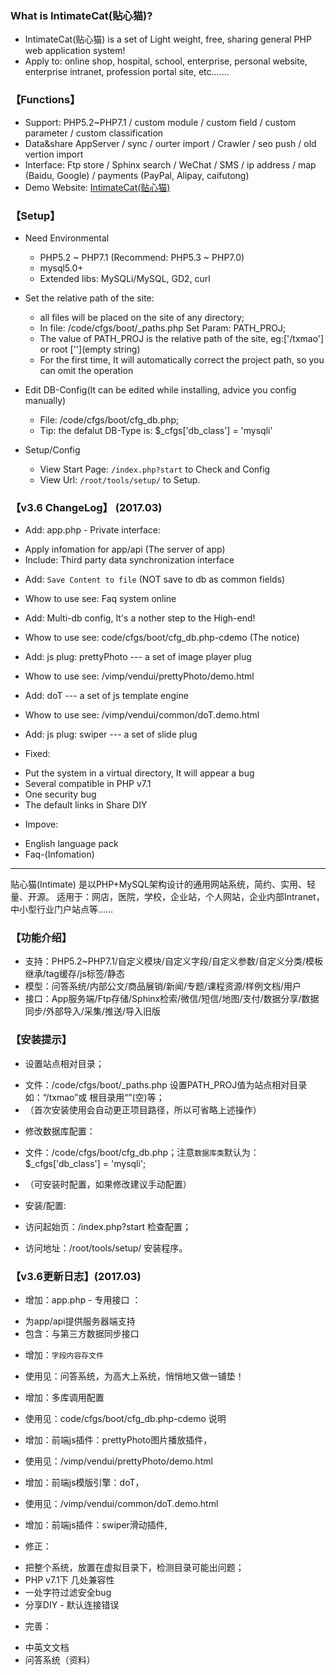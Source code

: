 


### What is IntimateCat(贴心猫)?

* IntimateCat(贴心猫) is a set of Light weight, free, sharing general PHP web application system!
* Apply to: online shop, hospital, school, enterprise, personal website, enterprise intranet, profession portal site, etc.......

### 【Functions】

* Support: PHP5.2~PHP7.1 / custom module / custom field / custom parameter / custom classification
* Data&share AppServer / sync / ourter import / Crawler / seo push / old vertion import
* Interface: Ftp store / Sphinx search / WeChat / SMS / ip address / map (Baidu, Google) / payments (PayPal, Alipay, caifutong)
* Demo Website: [IntimateCat(贴心猫)](http://txmao.txjia.com/)

### 【Setup】

* Need Environmental
  - PHP5.2 ~ PHP7.1 (Recommend: PHP5.3 ~ PHP7.0)
  - mysql5.0+
  - Extended libs: MySQLi/MySQL, GD2, curl

* Set the relative path of the site: 
  - all files will be placed on the site of any directory; 
  - In file: /code/cfgs/boot/_paths.php Set Param: PATH_PROJ; 
  - The value of PATH_PROJ is the relative path of the site, eg:['/txmao'] or root [''](empty string)
  - For the first time, It will automatically correct the project path, so you can omit the operation

* Edit DB-Config(It can be edited while installing, advice you config manually) 
  - File: /code/cfgs/boot/cfg_db.php; 
  - Tip: the defalut DB-Type is: $_cfgs['db_class'] = 'mysqli'

* Setup/Config 
  - View Start Page: `/index.php?start` to Check and Config
  - View Url: `/root/tools/setup/` to Setup.

### 【v3.6 ChangeLog】 (2017.03)

* Add: app.php - Private interface:
 - Apply infomation for app/api (The server of app)
 - Include: Third party data synchronization interface

* Add: `Save Content to file` (NOT save to db as common fields)
 - Whow to use see: Faq system online
* Add: Multi-db config, It's a nother step to the High-end!
 - Whow to use see: code/cfgs/boot/cfg_db.php-cdemo (The notice)
* Add: js plug: prettyPhoto --- a set of image player plug
 - Whow to use see: /vimp/vendui/prettyPhoto/demo.html
* Add: doT --- a set of js template engine
 - Whow to use see: /vimp/vendui/common/doT.demo.html
* Add: js plug: swiper --- a set of slide plug

* Fixed: 
 - Put the system in a virtual directory, It will appear a bug
 - Several compatible in PHP v7.1
 - One security bug
 - The default links in Share DIY

* Impove: 
 - English language pack
 - Faq-(Infomation)


--- --- --- --- --- --- --- --- --- 

贴心猫(Intimate) 是以PHP+MySQL架构设计的通用网站系统，简约、实用、轻量、开源。
适用于：网店，医院，学校，企业站，个人网站，企业内部Intranet，中小型行业门户站点等……

### 【功能介绍】

* 支持：PHP5.2~PHP7.1/自定义模块/自定义字段/自定义参数/自定义分类/模板继承/tag缓存/js标签/静态
* 模型：问答系统/内部公文/商品展销/新闻/专题/课程资源/样例文档/用户
* 接口：App服务端/Ftp存储/Sphinx检索/微信/短信/地图/支付/数据分享/数据同步/外部导入/采集/推送/导入旧版

### 【安装提示】

* 设置站点相对目录；

 - 文件：/code/cfgs/boot/_paths.php 设置PATH_PROJ值为站点相对目录如：“/txmao”或 根目录用“”(空)等；
 - （首次安装使用会自动更正项目路径，所以可省略上述操作）

* 修改数据库配置：

 - 文件：/code/cfgs/boot/cfg_db.php；注意`数据库类`默认为：$_cfgs['db_class'] = 'mysqli';
 - （可安装时配置，如果修改建议手动配置）

- 安装/配置:

 - 访问起始页：/index.php?start 检查配置；
 - 访问地址：/root/tools/setup/ 安装程序。


### 【v3.6更新日志】(2017.03)

* 增加：app.php - 专用接口 ：
 - 为app/api提供服务器端支持
 - 包含：与第三方数据同步接口

* 增加：`字段内容存文件`
 - 使用见：问答系统，为高大上系统，悄悄地又做一铺垫！
* 增加：多库调用配置
 - 使用见：code/cfgs/boot/cfg_db.php-cdemo 说明
* 增加：前端js插件：prettyPhoto图片播放插件，
 - 使用见：/vimp/vendui/prettyPhoto/demo.html
* 增加：前端js模版引擎：doT，
 - 使用见：/vimp/vendui/common/doT.demo.html
* 增加：前端js插件：swiper滑动插件, 

* 修正：
 - 把整个系统，放置在虚拟目录下，检测目录可能出问题；
 - PHP v7.1下 几处兼容性
 - 一处字符过滤安全bug
 - 分享DIY - 默认连接错误

* 完善：
 - 中英文文档
 - 问答系统（资料）
 
